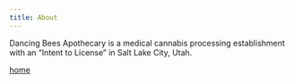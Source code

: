 ```yaml
---
title: About
---
```


Dancing Bees Apothecary is a medical cannabis processing establishment with an “Intent to License” in Salt Lake City, Utah.

<a href="/">home</a>
